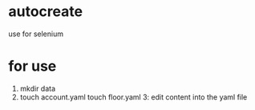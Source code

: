# autocreate
use for selenium

# for use 
1. mkdir data
2. touch account.yaml
   touch floor.yaml
3: edit content into the yaml file
